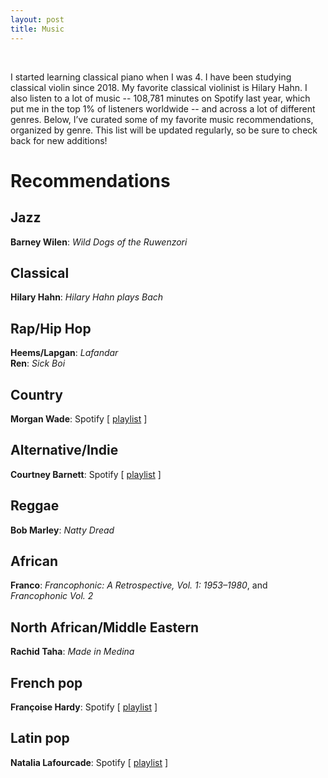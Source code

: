 ```yaml
---
layout: post
title: Music
---
```

<br>

I started learning classical piano when I was 4. I have been studying classical violin since 2018. My favorite classical violinist is Hilary Hahn. I also listen to a lot of music -- 108,781 minutes on Spotify last year, which put me in the top 1% of listeners worldwide -- and across a lot of different genres. Below, I’ve curated some of my favorite music recommendations, organized by genre. This list will be updated regularly, so be sure to check back for new additions!
<br>

# Recommendations

## Jazz
**Barney Wilen**: *Wild Dogs of the Ruwenzori* <br>

## Classical
**Hilary Hahn**: *Hilary Hahn plays Bach* <br>

## Rap/Hip Hop
**Heems/Lapgan**: *Lafandar* <br>
**Ren**: *Sick Boi* <br>

## Country
**Morgan Wade**: Spotify \[ [playlist](https://open.spotify.com/playlist/35zBVJ0veKEnQkrjjPb92L?si=fb3526f969af4217) \] <br>

## Alternative/Indie
**Courtney Barnett**: Spotify \[ [playlist](https://open.spotify.com/playlist/0q3ljBMndxToa5p6pZ7sWY?si=90eb19868874496f) \] <br>

## Reggae
**Bob Marley**: *Natty Dread* <br>

## African
**Franco**: *Francophonic: A Retrospective, Vol. 1: 1953–1980*, and *Francophonic Vol. 2* <br>

## North African/Middle Eastern
**Rachid Taha**: *Made in Medina* <br>

## French pop
**Françoise Hardy**: Spotify \[ [playlist](https://open.spotify.com/playlist/216ImRRbYCDs5JSC4Qk1PH?si=29d5f0112449476c) \] <br>

## Latin pop
**Natalia Lafourcade**: Spotify \[ [playlist](https://open.spotify.com/playlist/45eerYjFs35pW82ADG6sfZ?si=b159bff8c89d40ff) \] <br>



